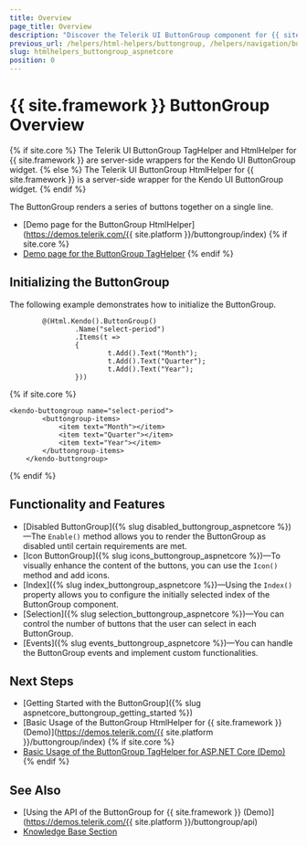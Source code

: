 ```yaml
---
title: Overview
page_title: Overview
description: "Discover the Telerik UI ButtonGroup component for {{ site.framework }} that provides features like Icons, two selection modes, and numerous built-in configuration options."
previous_url: /helpers/html-helpers/buttongroup, /helpers/navigation/buttongroup/overview
slug: htmlhelpers_buttongroup_aspnetcore
position: 0
---
```


# {{ site.framework }} ButtonGroup Overview

{% if site.core %}
The Telerik UI ButtonGroup TagHelper and HtmlHelper for {{ site.framework }} are server-side wrappers for the Kendo UI ButtonGroup widget.
{% else %}
The Telerik UI ButtonGroup HtmlHelper for {{ site.framework }} is a server-side wrapper for the Kendo UI ButtonGroup widget.
{% endif %}

The ButtonGroup renders a series of buttons together on a single line.

* [Demo page for the ButtonGroup HtmlHelper](https://demos.telerik.com/{{ site.platform }}/buttongroup/index)
{% if site.core %}
* [Demo page for the ButtonGroup TagHelper](https://demos.telerik.com/aspnet-core/buttongroup/tag-helper)
{% endif %}

## Initializing the ButtonGroup

The following example demonstrates how to initialize the ButtonGroup.

```HtmlHelper
        @(Html.Kendo().ButtonGroup()
                .Name("select-period")
                .Items(t =>
                {
                        t.Add().Text("Month");
                        t.Add().Text("Quarter");
                        t.Add().Text("Year");
                }))
```
{% if site.core %}
```TagHelper
<kendo-buttongroup name="select-period">
        <buttongroup-items>
            <item text="Month"></item>
            <item text="Quarter"></item>
            <item text="Year"></item>
        </buttongroup-items>
    </kendo-buttongroup>
```
{% endif %}


## Functionality and Features

* [Disabled ButtonGroup]({% slug disabled_buttongroup_aspnetcore %})&mdash;The `Enable()` method allows you to render the ButtonGroup as disabled until certain requirements are met.
* [Icon ButtonGroup]({% slug icons_buttongroup_aspnetcore %})&mdash;To visually enhance the content of the buttons, you can use the `Icon()` method and add icons.
* [Index]({% slug index_buttongroup_aspnetcore %})&mdash;Using the `Index()` property allows you to configure the initially selected index of the ButtonGroup component.
* [Selection]({% slug selection_buttongroup_aspnetcore %})&mdash;You can control the number of buttons that the user can select in each ButtonGroup.
* [Events]({% slug events_buttongroup_aspnetcore %})&mdash;You can handle the ButtonGroup events and implement custom functionalities.

## Next Steps

* [Getting Started with the ButtonGroup]({% slug aspnetcore_buttongroup_getting_started %})
* [Basic Usage of the ButtonGroup HtmlHelper for {{ site.framework }} (Demo)](https://demos.telerik.com/{{ site.platform }}/buttongroup/index)
{% if site.core %}
* [Basic Usage of the ButtonGroup TagHelper for ASP.NET Core (Demo)](https://demos.telerik.com/aspnet-core/buttongroup/tag-helper)
{% endif %}

## See Also

* [Using the API of the ButtonGroup for {{ site.framework }} (Demo)](https://demos.telerik.com/{{ site.platform }}/buttongroup/api)
* [Knowledge Base Section](/knowledge-base)
